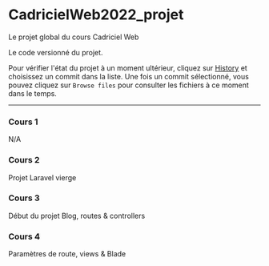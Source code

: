 # CadricielWeb2022_projet
Le projet global du cours Cadriciel Web


Le code versionné du projet.

Pour vérifier l'état du projet à un moment ultérieur, cliquez sur [History](https://github.com/eriga/CadricielWeb2022_projet/commits/main) et choisissez un commit dans la liste. Une fois un commit sélectionné, vous pouvez cliquez sur `Browse files` pour consulter les fichiers à ce moment dans le temps.

---

### Cours 1
N/A

### Cours 2
Projet Laravel vierge

### Cours 3
Début du projet Blog, routes & controllers

### Cours 4
Paramètres de route, views & Blade


